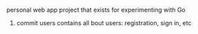 personal web app project that exists for experimenting with Go


1. commit users contains all bout users: registration, sign in, etc